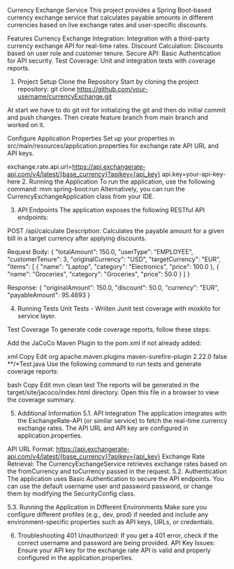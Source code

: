 Currency Exchange Service
This project provides a Spring Boot-based currency exchange service that calculates payable amounts in different currencies based on live exchange rates and user-specific discounts.

Features
Currency Exchange Integration: Integration with a third-party currency exchange API for real-time rates.
Discount Calculation: Discounts based on user role and customer tenure.
Secure API: Basic Authentication for API security.
Test Coverage: Unit and integration tests with coverage reports.
1. Project Setup
Clone the Repository
Start by cloning the project repository:
git clone https://github.com/your-username/currencyExchange.git

At start we have to do git init for initializing the git and then do initial commit and push changes.
Then create feature branch from main branch and worked on it.

Configure Application Properties
Set up your properties in src/main/resources/application.properties for exchange rate API URL and API keys.

exchange.rate.api.url=https://api.exchangerate-api.com/v4/latest/{base_currency}?apikey={api_key}
api.key=your-api-key-here
2. Running the Application
To run the application, use the following command:
mvn spring-boot:run
Alternatively, you can run the CurrencyExchangeApplication class from your IDE.

3. API Endpoints
The application exposes the following RESTful API endpoints:

POST /api/calculate
Description: Calculates the payable amount for a given bill in a target currency after applying discounts.

Request Body:
{
    "totalAmount": 150.0,
    "userType": "EMPLOYEE",
    "customerTenure": 3,
    "originalCurrency": "USD",
    "targetCurrency": "EUR",
    "items": [
        {
            "name": "Laptop",
            "category": "Electronics",
            "price": 100.0
        },
        {
            "name": "Groceries",
            "category": "Groceries",
            "price": 50.0
        }
    ]
}

Response:
{
    "originalAmount": 150.0,
    "discount": 50.0,
    "currency": "EUR",
    "payableAmount": 95.4693
}

4. Running Tests
Unit Tests - Wriiten Junit test coverage with moxkito for service layer.

Test Coverage
To generate code coverage reports, follow these steps:

Add the JaCoCo Maven Plugin to the pom.xml if not already added:

xml
Copy
Edit
<plugin>
  <groupId>org.apache.maven.plugins</groupId>
  <artifactId>maven-surefire-plugin</artifactId>
  <version>2.22.0</version>
  <configuration>
    <useSystemClassloader>false</useSystemClassloader>
    <includes>
      <include>**/*Test.java</include>
    </includes>
  </configuration>
</plugin>
Use the following command to run tests and generate coverage reports:

bash
Copy
Edit
mvn clean test
The reports will be generated in the target/site/jacoco/index.html directory. Open this file in a browser to view the coverage summary.

5. Additional Information
5.1. API Integration
The application integrates with the ExchangeRate-API (or similar service) to fetch the real-time currency exchange rates. The API URL and API key are configured in application.properties.

API URL Format: https://api.exchangerate-api.com/v4/latest/{base_currency}?apikey={api_key}
Exchange Rate Retrieval: The CurrencyExchangeService retrieves exchange rates based on the fromCurrency and toCurrency passed in the request.
5.2. Authentication
The application uses Basic Authentication to secure the API endpoints. You can use the default username user and password password, or change them by modifying the SecurityConfig class.

5.3. Running the Application in Different Environments
Make sure you configure different profiles (e.g., dev, prod) if needed and include any environment-specific properties such as API keys, URLs, or credentials.

6. Troubleshooting
401 Unauthorized: If you get a 401 error, check if the correct username and password are being provided.
API Key Issues: Ensure your API key for the exchange rate API is valid and properly configured in the application.properties.
